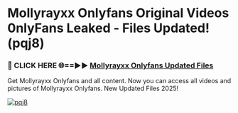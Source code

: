 # Mollyrayxx Onlyfans Original Videos 0nlyFans Leaked - Files Updated! (pqj8)

<h3>🔴 CLICK HERE 🌐==►► <a href="https://tinyurl.com/2m67pmp6" rel="nofollow">Mollyrayxx Onlyfans Updated Files</a></h3>

Get Mollyrayxx Onlyfans and all content. Now you can access all videos and pictures of Mollyrayxx Onlyfans. New Updated Files 2025!

[![pqj8](https://i.imgur.com/H4QAA4z.gif)](https://tinyurl.com/2m67pmp6)